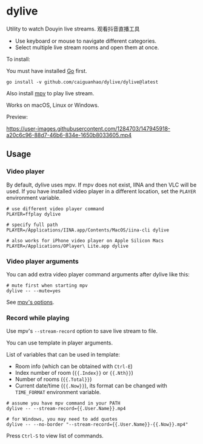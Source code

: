 # dylive

Utility to watch Douyin live streams. 观看抖音直播工具

- Use keyboard or mouse to navigate different categories.
- Select multiple live stream rooms and open them at once.

To install:

You must have installed [Go](https://go.dev/dl/) first.

```
go install -v github.com/caiguanhao/dylive/dylive@latest
```

Also install [mpv](https://mpv.io/installation/) to play live stream.

Works on macOS, Linux or Windows.

Preview:

https://user-images.githubusercontent.com/1284703/147945918-a20c6c96-88d7-46b6-834e-1650b8033605.mp4

## Usage

### Video player

By default, dylive uses mpv. If mpv does not exist, IINA and then VLC will be
used. If you have installed video player in a different location, set the
`PLAYER` environment variable.

```
# use different video player command
PLAYER=ffplay dylive

# specify full path
PLAYER=/Applications/IINA.app/Contents/MacOS/iina-cli dylive

# also works for iPhone video player on Apple Silicon Macs
PLAYER=/Applications/OPlayer\ Lite.app dylive
```

### Video player arguments

You can add extra video player command arguments after dylive like this:

```
# mute first when starting mpv
dylive -- --mute=yes
```

See [mpv's options](https://mpv.io/manual/master/#options).

### Record while playing

Use mpv's `--stream-record` option to save live stream to file.

You can use template in player arguments.

List of variables that can be used in template:
- Room info (which can be obtained with `Ctrl-E`)
- Index number of room (`{{.Index}}` or `{{.Nth}}`)
- Number of rooms (`{{.Total}}`)
- Current date/time (`{{.Now}}`), its format can be changed with `TIME_FORMAT` environment variable.

```
# assume you have mpv command in your PATH
dylive -- --stream-record={{.User.Name}}.mp4

# for Windows, you may need to add quotes
dylive -- --no-border "--stream-record={{.User.Name}}-{{.Now}}.mp4"
```

Press `Ctrl-S` to view list of commands.
